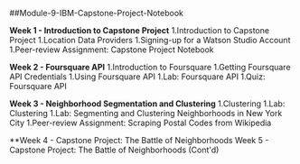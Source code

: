 ##Module-9-IBM-Capstone-Project-Notebook 

**Week 1 - Introduction to Capstone Project**
1.Introduction to Capstone Project
1.Location Data Providers
1.Signing-up for a Watson Studio Account
1.Peer-review Assignment: Capstone Project Notebook

**Week 2 - Foursquare API**
1.Introduction to Foursquare
1.Getting Foursquare API Credentials
1.Using Foursquare API
1.Lab: Foursquare API
1.Quiz: Foursquare API

**Week 3 - Neighborhood Segmentation and Clustering**
1.Clustering
1.Lab: Clustering
1.Lab: Segmenting and Clustering Neighborhoods in New York City
1.Peer-review Assignment: Scraping Postal Codes from Wikipedia

**Week 4 - Capstone Project: The Battle of Neighborhoods
Week 5 - Capstone Project: The Battle of Neighborhoods (Cont'd)

 
